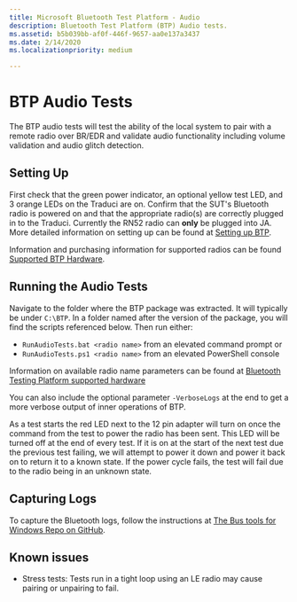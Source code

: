 ```yaml
---
title: Microsoft Bluetooth Test Platform - Audio
description: Bluetooth Test Platform (BTP) Audio tests.
ms.assetid: b5b039bb-af0f-446f-9657-aa0e137a3437
ms.date: 2/14/2020
ms.localizationpriority: medium

---
```


# BTP Audio Tests

The BTP audio tests will test the ability of the local system to pair with a remote radio over BR/EDR and validate audio functionality including volume validation and audio glitch detection.

## Setting Up

First check that the green power indicator, an optional yellow test LED, and 3 orange LEDs on the Traduci are on. Confirm that the SUT's Bluetooth radio is powered on and that the appropriate radio(s) are correctly plugged in to the Traduci. Currently the RN52 radio can **only** be plugged into JA. More detailed information on setting up can be found at [Setting up BTP](testing-BTP-setup.md).

Information and purchasing information for supported radios can be found [Supported BTP Hardware](testing-BTP-hw.md).

## Running the Audio Tests

Navigate to the folder where the BTP package was extracted. It will typically be under `C:\BTP`. In a folder named after the version of the package, you will find the scripts referenced below. Then run either:

- `RunAudioTests.bat <radio name>` from an elevated command prompt or
- `RunAudioTests.ps1 <radio name>` from an elevated PowerShell console

Information on available radio name parameters can be found at [Bluetooth Testing Platform supported hardware](testing-BTP-hw.md#supported-radios)

You can also include the optional parameter `-VerboseLogs` at the end to get a more verbose output of inner operations of BTP.

As a test starts the red LED next to the 12 pin adapter will turn on once the command from the test to power the radio has been sent. This LED will be turned off at the end of every test. If it is on at the start of the next test due the previous test failing, we will attempt to power it down and power it back on to return it to a known state. If the power cycle fails, the test will fail due to the radio being in an unknown state.

## Capturing Logs

To capture the Bluetooth logs, follow the instructions at [The Bus tools for Windows Repo on GitHub](https://github.com/microsoft/busiotools/blob/master/bluetooth/tracing/readme.md).

## Known issues

- Stress tests: Tests run in a tight loop using an LE radio may cause pairing or unpairing to fail.
